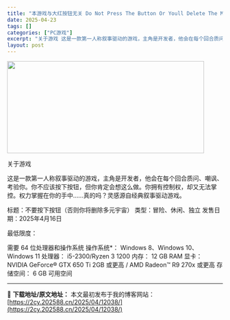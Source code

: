 ```yaml
---
title: "本游戏与大红按钮无关 Do Not Press The Button Or Youll Delete The MV"
date: 2025-04-23
tags: []
categories: ["PC游戏"]
excerpt: "关于游戏 这是一款第一人称叙事驱动的游戏，主角是开发者，他会在每个回合质问、嘲讽、考验你。你不应该按下按钮，但你肯定会想这么做。你拥有控制权，却又无法掌控。权力掌握在你的手中……真的吗？灵感源自经典叙事驱动游戏。 标题：不要按下按钮（否则你将删除多元宇宙） 类型：冒险、休闲、独立 发售日期：2025&hellip;"
layout: post
---
```


<img class="aligncenter size-full wp-image-12026" src="https://2cy.202588.cn/wp-content/uploads/2025/04/2025042313350451.webp" alt="" width="460" height="215" />

关于游戏

这是一款第一人称叙事驱动的游戏，主角是开发者，他会在每个回合质问、嘲讽、考验你。你不应该按下按钮，但你肯定会想这么做。你拥有控制权，却又无法掌控。权力掌握在你的手中……真的吗？灵感源自经典叙事驱动游戏。

标题：不要按下按钮（否则你将删除多元宇宙）
类型：冒险、休闲、独立
发售日期：2025年4月16日

最低限度：

需要 64 位处理器和操作系统
操作系统*： Windows 8、Windows 10、Windows 11
处理器： i5-2300/Ryzen 3 1200
内存： 12 GB RAM
显卡： NVIDIA GeForce® GTX 650 Ti 2GB 或更高 / AMD Radeon™ R9 270x 或更高
存储空间： 6 GB 可用空间

---
📖 **下载地址/原文地址：** 本文最初发布于我的博客网站：[https://2cy.202588.cn/2025/04/12038/](https://2cy.202588.cn/2025/04/12038/)
